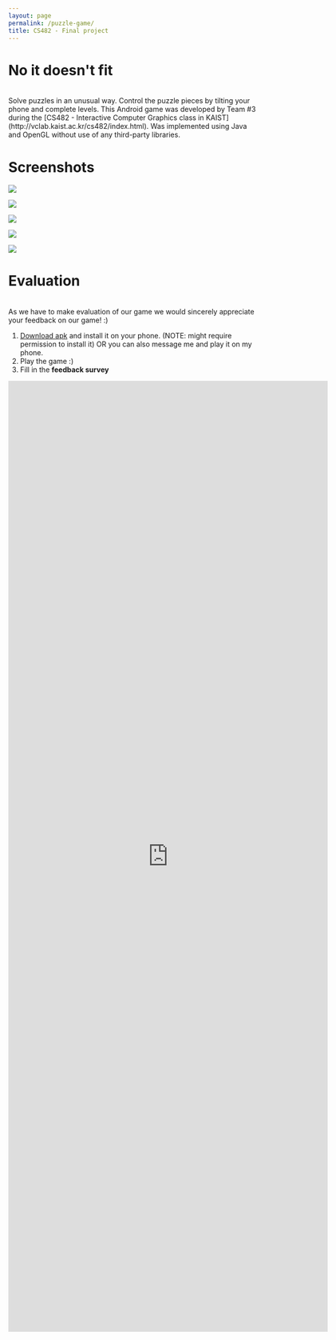 ```yaml
---
layout: page
permalink: /puzzle-game/
title: CS482 - Final project
---
```


# No it doesn't fit
<br/>
Solve puzzles in an unusual way. Control the puzzle pieces by tilting your phone and complete levels. This Android game was developed by Team #3 during the [CS482 - Interactive Computer Graphics class in KAIST](http://vclab.kaist.ac.kr/cs482/index.html). Was implemented using Java and OpenGL without use of any third-party libraries.

# Screenshots
![](img/screenshot1.jpg)

![](img/screenshot2.jpg)

![](img/screenshot3.jpg)

![](img/screenshot4.jpg)

![](img/screenshot5.jpg)

# Evaluation
<br/>
As we have to make evaluation of our game we would sincerely appreciate your feedback on our game! :)

1. [Download apk](static/game.apk) and install it on your phone. (NOTE: might require permission to install it) OR you can also message me and play it on my phone.
1. Play the game :)
1. Fill in the **feedback survey**

<iframe src="https://docs.google.com/forms/d/e/1FAIpQLSfyCgvM4Nv3qx9ZcHkMeoB7JvQozZEViCO1ekcYUC0-uw2R2Q/viewform?embedded=true" width="640" height="1902" frameborder="0" marginheight="0" marginwidth="0">Loading…</iframe>
